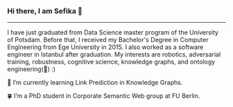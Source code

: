 ### Hi there,  I am Sefika 👋
---
I have just graduated from Data Science master program of the University of Potsdam. Before that, I received my Bachelor's Degree in Computer Engineering from Ege University in 2015.
I also worked as a software engineer in Istanbul after graduation.
My interests are robotics, adversarial training, robustness, cognitive science, knowledge graphs, and ontology engineering(:green_heart:) :)


🌱 I’m currently learning Link Prediction in Knowledge Graphs.

🍀 I’m a PhD student in Corporate Semantic Web group at FU Berlin.
<!--
**sefeoglu/sefeoglu** is a ✨ _special_ ✨ repository because its `README.md` (this file) appears on your GitHub profile.


- 👯 I’m looking to collaborate on ...
- 🤔 I’m looking for help with ...
- 💬 Ask me about ...
- 📫 How to reach me: ...
- 😄 Pronouns: ...
- ⚡ Fun fact: ...
-->
